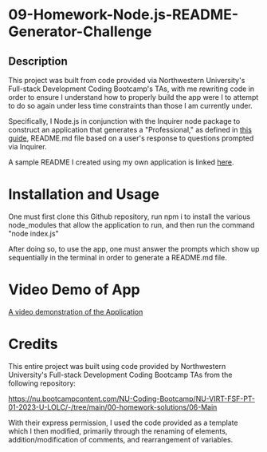 # 09-Homework-Node.js-README-Generator-Challenge

## Description
This project was built from code provided via Northwestern University's Full-stack Development Coding Bootcamp's TAs, with me rewriting code in order to ensure I understand how to properly build the app were I to attempt to do so again under less time constraints than those I am currently under.

Specifically, I Node.js in conjunction with the Inquirer node package to construct an application that generates a "Professional," as defined in [this guide](https://coding-boot-camp.github.io/full-stack/github/professional-readme-guide), README.md file based on a user's response to questions prompted via Inquirer.

A sample README I created using my own application is linked [here](TEST%20README.md).

# Installation and Usage
One must first clone this Github repository, run npm i to install the various node_modules that allow the application to run, and then run the command "node index.js"

After doing so, to use the app, one must answer the prompts which show up sequentially in the terminal in order to generate a README.md file.

# Video Demo of App
[A video demonstration of the Application](./09-Homework-Video-Demo.webm)

# Credits
This entire project was built using code provided by Northwestern University's Full-stack Development Coding Bootcamp TAs from the following repository:

https://nu.bootcampcontent.com/NU-Coding-Bootcamp/NU-VIRT-FSF-PT-01-2023-U-LOLC/-/tree/main/00-homework-solutions/06-Main

With their express permission, I used the code provided as a template which I then modified, primarily through the renaming of elements, addition/modification of comments, and rearrangement of variables.
